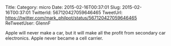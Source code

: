 Title: 
Category: micro
Date: 2015-02-16T00:37:01
Slug: 2015-02-16T00:37:01
TwitterId: 567120427059646465
TweetUrl: https://twitter.com/mark_philpot/status/567120427059646465
ReTweetUser: GlennF

<i class="fa fa-retweet" aria-hidden="true"></i> Apple will never make a car, but it will make all the profit from secondary car electronics. Apple never became a cell carrier.
